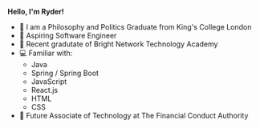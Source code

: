 **Hello, I'm Ryder!**
- 👀 I am a Philosophy and Politics Graduate from King's College London
- 🐘 Aspiring Software Engineer
- 🌱 Recent gradutate of Bright Network Technology Academy
- 💻 Familiar with: 
  - Java
  - Spring / Spring Boot
  - JavaScript
  - React.js
  - HTML
  - CSS
 - 💼 Future Associate of Technology at The Financial Conduct Authority

<!---
rrydderr/rrydderr is a ✨ special ✨ repository because its `README.md` (this file) appears on your GitHub profile.
You can click the Preview link to take a look at your changes.
--->
